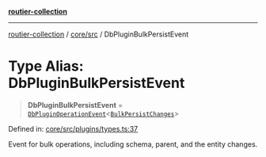 [**routier-collection**](../../../README.md)

***

[routier-collection](../../../README.md) / [core/src](../README.md) / DbPluginBulkPersistEvent

# Type Alias: DbPluginBulkPersistEvent

> **DbPluginBulkPersistEvent** = [`DbPluginOperationEvent`](DbPluginOperationEvent.md)\<[`BulkPersistChanges`](../classes/BulkPersistChanges.md)\>

Defined in: [core/src/plugins/types.ts:37](https://github.com/Agrejus/routier/blob/ae307d61bf9883ec014a438be7cbd96d2060d092/core/src/plugins/types.ts#L37)

Event for bulk operations, including schema, parent, and the entity changes.
